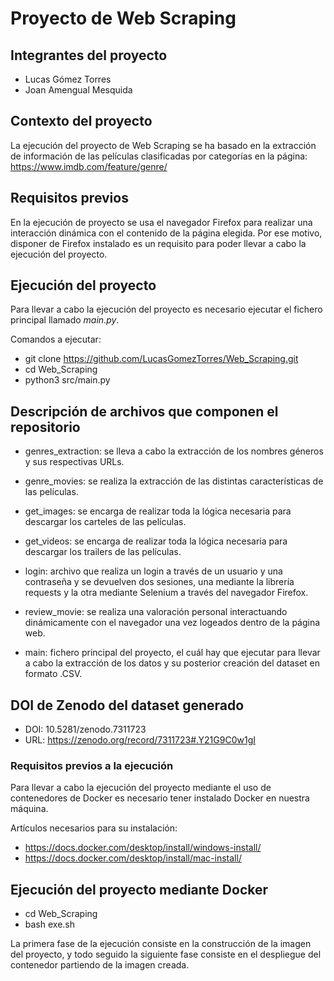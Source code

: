 # Proyecto de Web Scraping

## Integrantes del proyecto 
- Lucas Gómez Torres
- Joan Amengual Mesquida

## Contexto del proyecto 

La ejecución del proyecto de Web Scraping se ha basado en la extracción de información de las películas clasificadas por categorías en la página: https://www.imdb.com/feature/genre/

## Requisitos previos

En la ejecución de proyecto se usa el navegador Firefox para realizar una interacción dinámica con el contenido de la página elegida. Por ese motivo, disponer de Firefox instalado es un requisito para poder llevar a cabo la ejecución del proyecto. 

## Ejecución del proyecto

Para llevar a cabo la ejecución del proyecto es necesario ejecutar el fichero principal llamado *main.py*. 

Comandos a ejecutar: 

- git clone https://github.com/LucasGomezTorres/Web_Scraping.git
- cd Web_Scraping
- python3 src/main.py

## Descripción de archivos que componen el repositorio

- genres_extraction: se lleva a cabo la extracción de los nombres géneros y sus respectivas URLs. 

- genre_movies: se realiza la extracción de las distintas características de las películas.

- get_images: se encarga de realizar toda la lógica necesaria para descargar los carteles de las películas.

- get_videos: se encarga de realizar toda la lógica necesaria para descargar los trailers de las películas.

- login: archivo que realiza un login a través de un usuario y una contraseña y se devuelven dos sesiones, una mediante la librería requests y la otra mediante Selenium a través del navegador Firefox.

- review_movie: se realiza una valoración personal interactuando dinámicamente con el navegador una vez logeados dentro de la página web.

- main: fichero principal del proyecto, el cuál hay que ejecutar para llevar a cabo la extracción de los datos y su posterior creación del dataset en formato .CSV.

## DOI de Zenodo del dataset generado

- DOI: 10.5281/zenodo.7311723
- URL: https://zenodo.org/record/7311723#.Y21G9C0w1gI

### Requisitos previos a la ejecución

Para llevar a cabo la ejecución del proyecto mediante el uso de contenedores de Docker es necesario tener instalado Docker en nuestra máquina. 

Artículos necesarios para su instalación:

- https://docs.docker.com/desktop/install/windows-install/
- https://docs.docker.com/desktop/install/mac-install/

## Ejecución del proyecto mediante Docker

- cd Web_Scraping
- bash exe.sh

La primera fase de la ejecución consiste en la construcción de la imagen del proyecto, y todo seguido la siguiente fase consiste en el despliegue del contenedor partiendo de la imagen creada.

